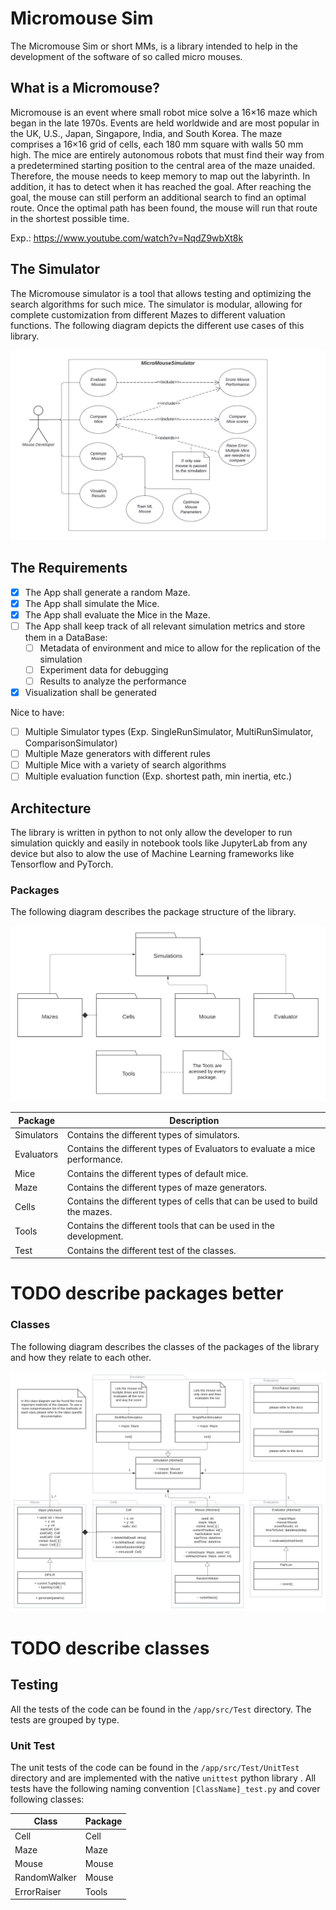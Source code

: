 # Micromouse Sim
The Micromouse Sim or short MMs, is a library intended to help in the development of the software of so called micro mouses.

## What is a Micromouse?
Micromouse is an event where small robot mice solve a 16×16 maze which began in the late 1970s. Events are held worldwide and are most popular in the UK, U.S., Japan, Singapore, India, and South Korea.
The maze comprises a 16×16 grid of cells, each 180 mm square with walls 50 mm high. The mice are entirely autonomous robots that must find their way from a predetermined starting position to the central area of the maze unaided. Therefore, the mouse needs to keep memory to map out the labyrinth. In addition, it has to detect when it has reached the goal. After reaching the goal, the mouse can still perform an additional search to find an optimal route. Once the optimal path has been found, the mouse will run that route in the shortest possible time. 

Exp.: https://www.youtube.com/watch?v=NqdZ9wbXt8k

## The Simulator
The Micromouse simulator is a tool that allows testing and optimizing the search algorithms for such mice. The simulator is modular, allowing for complete customization from different Mazes to different valuation functions. The following diagram depicts the different use cases of this library.

![Use case diagram](/docs/img/Diagrams/UseCase_MMs.png)

## The Requirements
* [x] The App shall generate a random Maze.
* [x] The App shall simulate the Mice.
* [x] The App shall evaluate the Mice in the Maze.
* [ ] The App shall keep track of all relevant simulation metrics and store them in a DataBase:
  * [ ] Metadata of environment and mice to allow for the replication of the simulation
  * [ ] Experiment data for debugging
  * [ ] Results to analyze the performance
* [x] Visualization shall be generated

Nice to have:
* [ ] Multiple Simulator types (Exp. SingleRunSimulator, MultiRunSimulator, ComparisonSimulator)
* [ ] Multiple Maze generators with different rules
* [ ] Multiple Mice with a variety of search algorithms
* [ ] Multiple evaluation function (Exp. shortest path, min inertia, etc.)

## Architecture
The library is written in python to not only allow the developer to run simulation quickly and easily in notebook tools like JupyterLab from any device but also to alow the use of Machine Learning frameworks like Tensorflow and PyTorch.

### Packages
The following diagram describes the package structure of the library.

![Package diagram](/docs/img/Diagrams/Package_MMs.png)

| Package | Description |
|---------|-------------|
| Simulators | Contains the different types of simulators. |
| Evaluators | Contains the different types of Evaluators to evaluate a mice performance. |
| Mice       | Contains the different types of default mice. |
| Maze       | Contains the different types of maze generators. |
| Cells      | Contains the different types of cells that can be used to build the mazes. |
| Tools      | Contains the different tools that can be used in the development. |
| Test       | Contains the different test of the classes. |

# TODO describe packages better

### Classes
The following diagram describes the classes of the packages of the library and how they relate to each other.

![Class diagram](docs/img/Diagrams/Class_MMs.png)

# TODO describe classes

## Testing
All the tests of the code can be found in the `/app/src/Test` directory. The tests are grouped by type.
### Unit Test
The unit tests of the code can be found in the `/app/src/Test/UnitTest` directory and are implemented with the native `unittest` python library . All tests have the following naming convention `[ClassName]_test.py` and cover following classes:

| Class | Package |
|-------|---------|
| Cell  | Cell |
| Maze | Maze |
| Mouse | Mouse |
| RandomWalker | Mouse |
| ErrorRaiser | Tools |